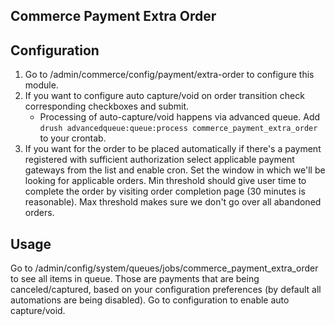 Commerce Payment Extra Order
-------

## Configuration
1. Go to /admin/commerce/config/payment/extra-order to configure this module.
2. If you want to configure auto capture/void on order transition check corresponding checkboxes and submit.
    - Processing of auto-capture/void happens via advanced queue. Add `drush advancedqueue:queue:process commerce_payment_extra_order` to your crontab.
3. If you want for the order to be placed automatically if there's a payment registered with sufficient authorization
select applicable payment gateways from the list and enable cron. Set the window in which we'll be looking
for applicable orders. Min threshold should give user time to complete the order by visiting order completion page (30
minutes is reasonable). Max threshold makes sure we don't go over all abandoned orders.

## Usage
Go to /admin/config/system/queues/jobs/commerce_payment_extra_order to see all items in queue.
Those are payments that are being canceled/captured, based on your configuration preferences
(by default all automations are being disabled). Go to configuration to enable auto capture/void.
